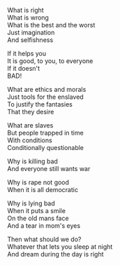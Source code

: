 What is right  
What is wrong  
What is the best and the worst  
Just imagination  
And selfishness

If it helps you  
It is good, to you, to everyone  
If it doesn't  
BAD!

What are ethics and morals  
Just tools for the enslaved  
To justify the fantasies  
That they desire

What are slaves  
But people trapped in time  
With conditions  
Conditionally questionable

Why is killing bad  
And everyone still wants war

Why is rape not good  
When it is all democratic

Why is lying bad  
When it puts a smile  
On the old mans face  
And a tear in mom's eyes

Then what should we do?  
Whatever that lets you sleep at night  
And dream during the day is right